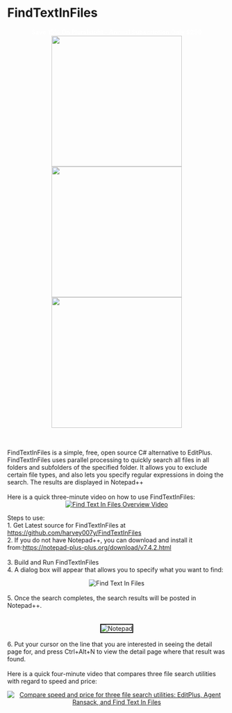 # FindTextInFiles
 <p align="center">
 <a href="//pluralsight.pxf.io/c/1194222/424552/7490" target="_blank" style="color:white;font-weight:bold;text-decoration:none;">Save 15% On Pluralsight - Annual Subscription Only $299</a>
<br />
<a target="_blank" href="//pluralsight.pxf.io/c/1194222/424552/7490"><img src="http://a.impactradius-go.com/display-ad/7490-431393" border="0" height="300"/></a> <a target="_blank" href="http://payscale.com"><img src="http://www.payscale.com/images/llb/payscale_banner_120x240.gif" border="0" height="300" /></a> <a target="_blank" href="//pluralsight.pxf.io/c/1194222/424552/7490"><img src="http://idealprogrammer.com/wp-photos/SoftwareDeveloper300.png" border="0" height="300" /></a>
 </p>
                             <br /><br />
FindTextInFiles is a simple, free, open source C# alternative to EditPlus. FindTextInFiles uses parallel processing to
quickly search all files in all folders and subfolders of the specified folder. It allows you to exclude certain file
types, and also lets you specify regular expressions in doing the search. The results are displayed in Notepad++<br/><br/>
Here is a quick three-minute video on how to use FindTextInFiles:<br/>
<center>
<a href="https://youtu.be/k-0U9QUkGp0"  target="_blank"><img src="http://www.idealautomate.com/images/FindTextInFilesVideo.PNG" border="0" alt="Find Text In Files Overview Video" /></a>

</center>

  Steps to use:<br/>
      1. Get Latest source for FindTextInFiles at https://github.com/harvey007y/FindTextInFiles <br/>
      2. If you do not have Notepad++, you can download and install it from:https://notepad-plus-plus.org/download/v7.4.2.html<br/>      
      3. Build and Run FindTextInFiles<br/>
      4. A dialog box will appear that allows you to specify what you want to find:<br/>
      <center><img src="http://www.idealautomate.com/images/FindTextInFilesDialog.PNG" border="0"  alt="Find Text In Files" /></center><br/>
                         5. Once the search completes, the search results will be posted in Notepad++. <br/><br/>          
           <center><img src="http://www.idealautomate.com/images/NotepadPlusPlus.PNG" border="2" alt="Notepad" /></center><br/> 
           6. Put your cursor on the line that you are interested in seeing the detail page for, and press Ctrl+Alt+N to view the detail page where that result was found.  <br/><br/>
Here is a quick four-minute video that compares three file search utilities with regard to speed and price:<br />
<center>
<a href="https://youtu.be/IY-Y5BZUpaM"  target="_blank"><img src="http://www.idealautomate.com/images/CompareFindTextInFilesVideo.PNG" border="0" alt="Compare speed and price for three file search utilities: EditPlus, Agent Ransack, and Find Text In Files" /></a>

</center>
     
